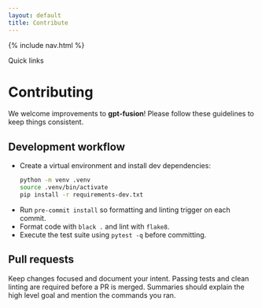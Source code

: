 ```yaml
---
layout: default
title: Contribute
---
```


{% include nav.html %}

<div id="toc">
  <p class="toc-title">Quick links</p>
</div>

# Contributing

We welcome improvements to **gpt-fusion**! Please follow these guidelines to keep
things consistent.

## Development workflow

- Create a virtual environment and install dev dependencies:
  ```bash
  python -m venv .venv
  source .venv/bin/activate
  pip install -r requirements-dev.txt
  ```
- Run `pre-commit install` so formatting and linting trigger on each commit.
- Format code with `black .` and lint with `flake8`.
- Execute the test suite using `pytest -q` before committing.

## Pull requests

Keep changes focused and document your intent. Passing tests and clean linting
are required before a PR is merged. Summaries should explain the high level goal
and mention the commands you ran.

<script src="assets/js/external-links.js"></script>
<script src="assets/js/anchor-links.js"></script>
<script src="assets/js/toc.js"></script>

